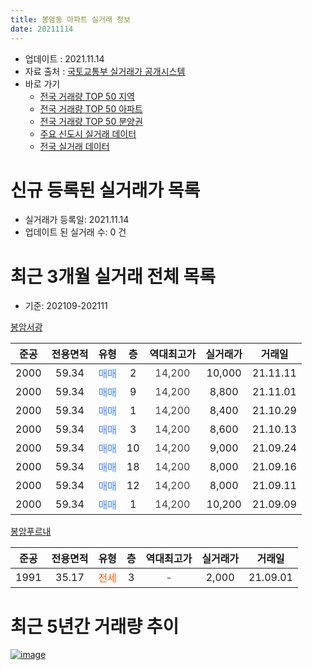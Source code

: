 ```yaml
---
title: 봉암동 아파트 실거래 정보
date: 20211114
---
```


* 업데이트 : 2021.11.14
* 자료 출처 : [국토교통부 실거래가 공개시스템](http://rt.molit.go.kr)
* 바로 가기
    * [전국 거래량 TOP 50 지역](https://apt-info.github.io/apt-trade-info/tr)
    * [전국 거래량 TOP 50 아파트](https://apt-info.github.io/apt-trade-info/ta)
    * [전국 거래량 TOP 50 분양권](https://apt-info.github.io/apt-trade-info/tb)
    * [주요 신도시 실거래 데이터](https://apt-info.github.io/apt-trade-info/newtown)
    * [전국 실거래 데이터](https://apt-info.github.io/apt-trade-info/all)



<script async src="https://pagead2.googlesyndication.com/pagead/js/adsbygoogle.js"></script>
<!-- 기본광고 -->
<ins class="adsbygoogle"
     style="display:block"
     data-ad-client="ca-pub-1142216861245946"
     data-ad-slot="4805727019"
     data-ad-format="auto"
     data-full-width-responsive="true"></ins>
<script>
     (adsbygoogle = window.adsbygoogle || []).push({});
</script>


# 신규 등록된 실거래가 목록

* 실거래가 등록일: 2021.11.14
* 업데이트 된 실거래 수: 0 건




<script async src="https://pagead2.googlesyndication.com/pagead/js/adsbygoogle.js"></script>
<!-- 기본광고 -->
<ins class="adsbygoogle"
     style="display:block"
     data-ad-client="ca-pub-1142216861245946"
     data-ad-slot="4805727019"
     data-ad-format="auto"
     data-full-width-responsive="true"></ins>
<script>
     (adsbygoogle = window.adsbygoogle || []).push({});
</script>


# 최근 3개월 실거래 전체 목록
* 기준: 202109-202111


[봉암서광](https://search.naver.com/search.naver?query=%EB%B4%89%EC%95%94%EC%84%9C%EA%B4%91)

|준공|전용면적|유형|층|역대최고가|실거래가|거래일|
|:---:|:---:|:---:|:---:|:---:|:---:|:---:|
|2000|59.34|<span style="color:#4285F3">매매</span>|2|<span style="color:#444444">14,200</span>|10,000|21.11.11|
|2000|59.34|<span style="color:#4285F3">매매</span>|9|<span style="color:#444444">14,200</span>|8,800|21.11.01|
|2000|59.34|<span style="color:#4285F3">매매</span>|1|<span style="color:#444444">14,200</span>|8,400|21.10.29|
|2000|59.34|<span style="color:#4285F3">매매</span>|3|<span style="color:#444444">14,200</span>|8,600|21.10.13|
|2000|59.34|<span style="color:#4285F3">매매</span>|10|<span style="color:#444444">14,200</span>|9,000|21.09.24|
|2000|59.34|<span style="color:#4285F3">매매</span>|18|<span style="color:#444444">14,200</span>|8,000|21.09.16|
|2000|59.34|<span style="color:#4285F3">매매</span>|12|<span style="color:#444444">14,200</span>|8,000|21.09.11|
|2000|59.34|<span style="color:#4285F3">매매</span>|1|<span style="color:#444444">14,200</span>|10,200|21.09.09|

[봉암푸르내](https://search.naver.com/search.naver?query=%EB%B4%89%EC%95%94%ED%91%B8%EB%A5%B4%EB%82%B4)

|준공|전용면적|유형|층|역대최고가|실거래가|거래일|
|:---:|:---:|:---:|:---:|:---:|:---:|:---:|
|1991|35.17|<span style="color:#FF5A00">전세</span>|3|<span style="color:#444444">-</span>|2,000|21.09.01|



<script async src="https://pagead2.googlesyndication.com/pagead/js/adsbygoogle.js"></script>
<!-- 기본광고 -->
<ins class="adsbygoogle"
     style="display:block"
     data-ad-client="ca-pub-1142216861245946"
     data-ad-slot="4805727019"
     data-ad-format="auto"
     data-full-width-responsive="true"></ins>
<script>
     (adsbygoogle = window.adsbygoogle || []).push({});
</script>


# 최근 5년간 거래량 추이


<div style="width:100%;">
    <canvas id="deal_progress" height="200"></canvas>
</div>

<script>
new Chart(document.getElementById("deal_progress"), {
    type: 'line',
    data: {
        labels: ['16.01','16.02','16.03','16.04','16.05','16.06','16.07','16.08','16.09','16.10','16.11','16.12','17.01','17.02','17.03','17.04','17.05','17.06','17.07','17.08','17.09','17.11','17.12','18.01','18.03','18.04','18.05','18.06','18.07','18.08','18.09','18.10','18.12','19.01','19.02','19.03','19.04','19.05','19.06','19.07','19.08','19.09','19.10','19.11','19.12','20.01','20.02','20.03','20.04','20.05','20.06','20.07','20.08','20.09','20.10','20.11','20.12','21.01','21.02','21.03','21.04','21.05','21.06','21.07','21.08','21.09','21.10','21.11'],
        datasets: [{
            label: '매매/분양권',
            data: [3,1,3,5,4,3,3,3,2,2,3,1,2,2,0,1,3,2,1,0,1,1,1,1,4,2,13,0,2,1,0,0,1,1,0,0,2,1,0,1,1,2,0,2,2,2,3,0,2,1,3,1,0,3,3,2,2,0,1,9,1,2,3,5,4,4,2,2],
            borderColor: "rgba(66, 133, 243, 1)",
            backgroundColor: "rgba(66, 133, 243, 0.05)",
            borderWidth: 1,
            pointRadius: 0,
            fill: false,
            lineTension: 0
        },{
            label: '전/월세',
            data: [1,2,2,3,1,0,0,2,0,1,1,1,2,1,1,2,1,0,3,1,0,1,1,6,0,3,0,2,2,3,2,4,0,1,2,1,0,1,5,3,2,4,3,3,2,0,1,3,5,1,1,1,3,2,1,0,3,3,1,1,4,3,2,1,1,1,0,0],
            borderColor: "rgba(255, 90, 0, 1)",
            backgroundColor: "rgba(255, 90, 0, 0.05)",
            borderWidth: 1,
            pointRadius: 0,
            fill: false,
            lineTension: 0
        },{
            label: '합계',
            data: [4,3,5,8,5,3,3,5,2,3,4,2,4,3,1,3,4,2,4,1,1,2,2,7,4,5,13,2,4,4,2,4,1,2,2,1,2,2,5,4,3,6,3,5,4,2,4,3,7,2,4,2,3,5,4,2,5,3,2,10,5,5,5,6,5,5,2,2],
            borderColor: "rgba(0, 0, 0, 1)",
            backgroundColor: "rgba(0, 0, 0, 0.03)",
            borderWidth: 0.1,
            pointRadius: 0,
            fill: true,
            lineTension: 0
        }
        ]
    },
    options: {
        responsive: true,
        title: {
            display: false
        },
        tooltips: {
            mode: 'index',
            intersect: false
        },
        hover: {
            mode: 'nearest',
            intersect: true
        },
        scales: {
            xAxes: [{
                display: true,
                scaleLabel: {
                    display: true,
                    labelString: '년/월'
                }
            }],
            yAxes: [{
                display: true,
                ticks: {
                    suggestedMin: 0,
                },
                scaleLabel: {
                    display: true,
                    labelString: '실거래 수'
                }
            }]
        }
    }
});

</script>


[![image](https://apt-info.github.io/images/2020-01-03-apt-trade-info/1024x500.png)](https://play.google.com/store/apps/details?id=com.aptinfo.apttradeinfo)

